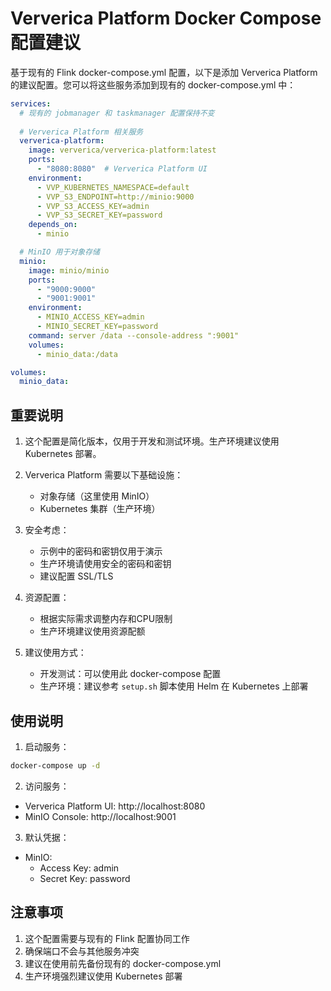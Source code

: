 # Ververica Platform Docker Compose 配置建议

基于现有的 Flink docker-compose.yml 配置，以下是添加 Ververica Platform 的建议配置。您可以将这些服务添加到现有的 docker-compose.yml 中：

```yaml
services:
  # 现有的 jobmanager 和 taskmanager 配置保持不变
  
  # Ververica Platform 相关服务
  ververica-platform:
    image: ververica/ververica-platform:latest
    ports:
      - "8080:8080"  # Ververica Platform UI
    environment:
      - VVP_KUBERNETES_NAMESPACE=default
      - VVP_S3_ENDPOINT=http://minio:9000
      - VVP_S3_ACCESS_KEY=admin
      - VVP_S3_SECRET_KEY=password
    depends_on:
      - minio

  # MinIO 用于对象存储
  minio:
    image: minio/minio
    ports:
      - "9000:9000"
      - "9001:9001"
    environment:
      - MINIO_ACCESS_KEY=admin
      - MINIO_SECRET_KEY=password
    command: server /data --console-address ":9001"
    volumes:
      - minio_data:/data

volumes:
  minio_data:
```

## 重要说明

1. 这个配置是简化版本，仅用于开发和测试环境。生产环境建议使用 Kubernetes 部署。

2. Ververica Platform 需要以下基础设施：
   - 对象存储（这里使用 MinIO）
   - Kubernetes 集群（生产环境）

3. 安全考虑：
   - 示例中的密码和密钥仅用于演示
   - 生产环境请使用安全的密码和密钥
   - 建议配置 SSL/TLS

4. 资源配置：
   - 根据实际需求调整内存和CPU限制
   - 生产环境建议使用资源配额

5. 建议使用方式：
   - 开发测试：可以使用此 docker-compose 配置
   - 生产环境：建议参考 `setup.sh` 脚本使用 Helm 在 Kubernetes 上部署

## 使用说明

1. 启动服务：
```bash
docker-compose up -d
```

2. 访问服务：
- Ververica Platform UI: http://localhost:8080
- MinIO Console: http://localhost:9001

3. 默认凭据：
- MinIO:
  - Access Key: admin
  - Secret Key: password

## 注意事项

1. 这个配置需要与现有的 Flink 配置协同工作
2. 确保端口不会与其他服务冲突
3. 建议在使用前先备份现有的 docker-compose.yml
4. 生产环境强烈建议使用 Kubernetes 部署 